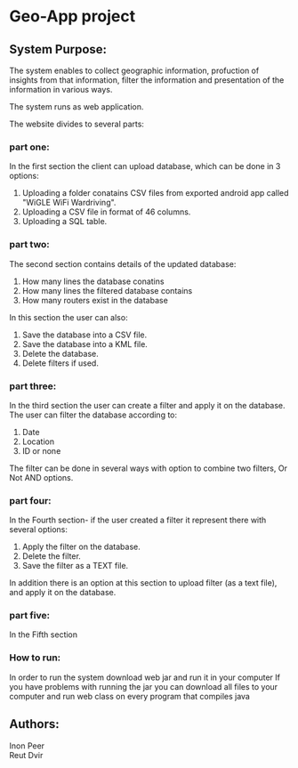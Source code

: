 # Geo-App project

## System Purpose:
The system enables to collect geographic information, profuction of insights from that information, filter the information and presentation of the information in various ways.

The system runs as web application.

The website divides to several parts:

### part one:
In the first section the client can upload database, which can be done in 3 options:
1. Uploading a folder conatains CSV files from exported android app called "WiGLE WiFi Wardriving".
2. Uploading a CSV file in format of 46 columns.
3. Uploading a SQL table.

### part two:
The second section contains details of the updated database:
1. How many lines the database conatins
2. How many lines the filtered database contains
3. How many routers exist in the database

In this section the user can also:
1. Save the database into a CSV file.
2. Save the database into a KML file.
3. Delete the database.
4. Delete filters if used.

### part three:
In the third section the user can create a filter and apply it on the database.
The user can filter the database according to:
1. Date
2. Location
3. ID
or none

The filter can be done in several ways with option to combine two filters, Or Not AND options.

### part four:
In the Fourth section- if the user created a filter it represent there with several options:
1. Apply the filter on the database.
2. Delete the filter.
3. Save the filter as a TEXT file.

In addition there is an option at this section to upload filter (as a text file), and apply it on the database.

### part five:
In the Fifth section 


### How to run:
In order to run the system download web jar and run it in your computer
If you have problems with running the jar you can download all files to your computer and run web class on every program that compiles java

Authors:
--
Inon Peer  
Reut Dvir
